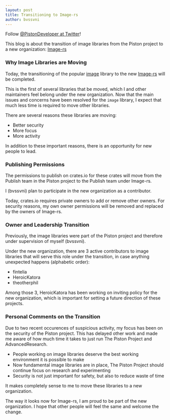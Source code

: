 ```yaml
---
layout: post
title: Transitioning to Image-rs
author: bvssvni
---
```


Follow [@PistonDeveloper at Twitter](https://twitter.com/PistonDeveloper)!

This blog is about the transition of image libraries from the Piston project to a new organization: [Image-rs](https://github.com/image-rs)

### Why Image Libraries are Moving

Today, the transitioning of the popular [image](https://github.com/image-rs/image) library to the new [Image-rs](https://github.com/image-rs) will be completed.

This is the first of several libraries that be moved, which I and other maintainers feel belong under the new organization.
Now that the main issues and concerns have been resolved for the `image` library,
I expect that much less time is required to move other libraries.

There are several reasons these libraries are moving:

- Better security
- More focus
- More activity

In addition to these important reasons, there is an opportunity for new people to lead.

### Publishing Permissions

The permissions to publish on crates.io for these crates will move from the Publish team in the Piston project
to the Publish team under Image-rs.

I (bvssvni) plan to participate in the new organization as a contributor.

Today, crates.io requires private owners to add or remove other owners.
For security reasons, my own owner permissions will be removed and replaced by the owners of Image-rs.

### Owner and Leadership Transition

Previously, the image libraries were part of the Piston project and therefore under supervision of myself (bvssvni).

Under the new organization, there are 3 active contributors to image libraries that will serve this role under the transition,
in case anything unexpected happens (alphabetic order):

- fintelia
- HeroicKatora
- theotherphil

Among those 3, HeroicKatora has been working on inviting policy for the new organization,
which is important for setting a future direction of these projects.

### Personal Comments on the Transition

Due to two recent occurences of suspicious activity, my focus has been on the security of the Piston project.
This has delayed other work and made me aware of how much time it takes to just run The Piston Project and AdvancedResearch.

- People working on image libraries deserve the best working environment it is possible to make
- Now fundamental image libraries are in place, The Piston Project should continue focus on research and experimenting
- Security is not just important for safety, but also to reduce waste of time

It makes completely sense to me to move these libraries to a new organization.

The way it looks now for Image-rs, I am proud to be part of the new organization.
I hope that other people will feel the same and welcome the change.
